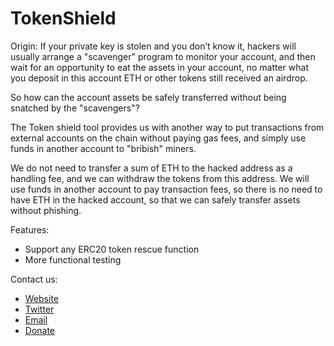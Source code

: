 # TokenShield

Origin:
If your private key is stolen and you don’t know it, hackers will usually arrange a "scavenger" program to monitor your account, and then wait for an opportunity to eat the assets in your account, no matter what you deposit in this account ETH or other tokens still received an airdrop.

So how can the account assets be safely transferred without being snatched by the "scavengers"?

The Token shield tool provides us with another way to put transactions from external accounts on the chain without paying gas fees, and simply use funds in another account to "bribish" miners.

We do not need to transfer a sum of ETH to the hacked address as a handling fee, and we can withdraw the tokens from this address. We will use funds in another account to pay transaction fees, so there is no need to have ETH in the hacked account, so that we can safely transfer assets without phishing.

Features:
- Support any ERC20 token rescue function
- More functional testing

Contact us:
- [Website](https://tokenshield.github.io)
- [Twitter](https://twitter.com/0xshield)
- [Email](0xtokenshield@gmail.com)
- [Donate](https://gitcoin.co/grants/3999/token-shield)
